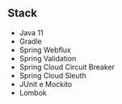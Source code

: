 ## Stack

- Java 11
- Gradle
- Spring Webflux
- Spring Validation
- Spring Cloud Circuit Breaker
- Spring Cloud Sleuth
- JUnit e Mockito
- Lombok
